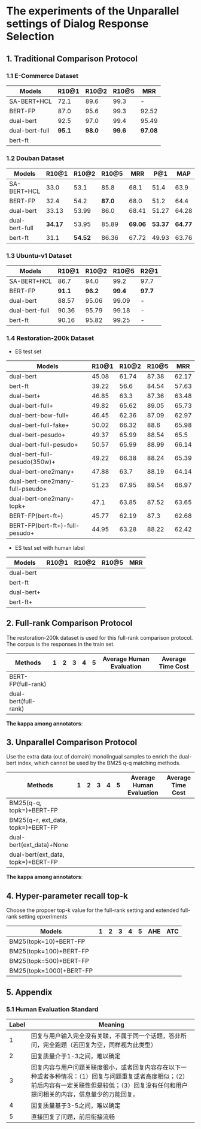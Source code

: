 # The experiments of the Unparallel settings of Dialog Response Selection

## 1. Traditional Comparison Protocol

### 1.1 E-Commerce Dataset

| Models             | R10@1 | R10@2 | R10@5 | MRR   |
| ------------------ | ----- | ----- | ----- | ----- |
| SA-BERT+HCL        | 72.1  | 89.6  | 99.3  | -     |
| BERT-FP            | 87.0  | 95.6  | 99.3  | 92.52 |
| dual-bert          | 92.5  | 97.0  | 99.4  | 95.49 |
| dual-bert-full     | **95.1**  | **98.0**  | **99.6**  | **97.08** |
| bert-ft            |       |       |       |       |

### 1.2 Douban Dataset

<!-- seed=0; bsz=64; max_len=256,64; epoch=10; lr=5e-5; warmup_ratio=0.0l grad_clip=5.0;-->
| Models             | R10@1 | R10@2 | R10@5 | MRR   |  P@1  |  MAP   |
| ------------------ | ----- | ----- | ----- | ----- | ----- | ------ |
| SA-BERT+HCL        | 33.0  | 53.1  | 85.8  | 68.1  | 51.4  | 63.9   |
| BERT-FP            | 32.4  | 54.2  | **87.0**  | 68.0  | 51.2  | 64.4   |
| dual-bert          | 33.13 | 53.99 | 86.0  | 68.41 | 51.27 | 64.28  |
| dual-bert-full     | **34.17** | 53.95 | 85.89  | **69.06** | **53.37** | **64.77**  |
| bert-ft            | 31.1  | **54.52** | 86.36 | 67.72 | 49.93 | 63.76  |

### 1.3 Ubuntu-v1 Dataset

<!-- seed=0; bsz=64; max_len=256,64; epoch=10(bert-ft=5); lr=5e-5; warmup_ratio=0.0l grad_clip=5.0;-->
| Models         | R10@1 | R10@2 | R10@5 | R2@1   |
| -------------- | ----- | ----- | ----- | ------ |
| SA-BERT+HCL    | 86.7  | 94.0  | 99.2  | 97.7   |
| BERT-FP        | **91.1**  | **96.2**  | **99.4**  | **97.7**   |
| dual-bert      | 88.57 | 95.06 | 99.09 | - |
| dual-bert-full | 90.36 | 95.79 | 99.18 | - |
| bert-ft        | 90.16 | 95.82 | 99.25 | - |

### 1.4 Restoration-200k Dataset

* ES test set

<!-- + means the post-train has been used;
bert-fp parameters: lr=3e-5; grad_clip=5.0; see0; batch_size=96; max_len=256, min_mask_num=2;
max_mask_num=20; masked_lm_prob=0.15; min_context_length=2; min_token_length=20; epoch=25; warmup_ratio=0.01-->
| Models             | R10@1 | R10@2 | R10@5 | MRR   |
| ------------------ | ----- | ----- | ----- | ----- |
| dual-bert          | 45.08 | 61.74 | 87.38 | 62.17 |
| bert-ft            | 39.22 | 56.6  | 84.54 | 57.63 |
| dual-bert+         | 46.85 | 63.3  | 87.36 | 63.48 |
| dual-bert-full+    | 49.82 | 65.62 | 89.05 | 65.73 |
| dual-bert-bow-full+    | 46.45 | 62.36 | 87.09 | 62.97 |
| dual-bert-full-fake+    | 50.02 | 66.32 | 88.6 | 65.98 |
| dual-bert-pesudo+  | 49.37 | 65.99 | 88.54 | 65.5  |
| dual-bert-full-pesudo+  | 50.57 | 65.99 | 88.99 | 66.14  |
| dual-bert-full-pesudo(350w)+  | 49.22 | 66.38 | 88.24 | 65.39  |
| dual-bert-one2many+| 47.88 | 63.7  | 88.19 | 64.14 |
| dual-bert-one2many-full-pseudo+| 51.23 | 67.95  | 89.54 | 66.97 |
| dual-bert-one2many-topk+| 47.1 | 63.85  | 87.52 | 63.65 |
| BERT-FP(bert-ft+)  | 45.77 | 62.19 | 87.3  | 62.68 |
| BERT-FP(bert-ft+)-full-pesudo+  | 44.95 | 63.28 | 88.22  | 62.42 |

* ES test set with human label

| Models             | R10@1 | R10@2 | R10@5 | MRR   |
| ------------------ | ----- | ----- | ----- | ----- |
| dual-bert          | | | | |
| bert-ft            | | | | |
| dual-bert+         | | | | |
| bert-ft+           | | | | |

## 2. Full-rank Comparison Protocol

The restoration-200k dataset is used for this full-rank comparison protocol.
The corpus is the responses in the train set.

<!-- 
test set is not used in the faiss index; 
put the context utterances in the index(faiss and ES q-q matching index);
INBS is in-batch negative sampling
-->
| Methods                     | 1 | 2 | 3 | 4 | 5 | Average Human Evaluation | Average Time Cost | 
| --------------------------- | - | - | - | - | - | ------------------------ | ----------------- |
| BERT-FP(full-rank)          |   |   |   |   |   |                          |                   |
| dual-bert(full-rank)        |   |   |   |   |   |                          |                   |

**The kappa among annotators**: 

## 3. Unparallel Comparison Protocol

Use the extra data (out of domain) monolingual samples to enrich the dual-bert index, which cannot be used by the BM25 q-q matching methods.
<!-- 
test set is not used in the faiss index; put the context utterances in the index(faiss and ES q-q matching index) 
EXT means the extra data is used
BERT-FP=bert-ft+
-->
| Methods                     | 1 | 2 | 3 | 4 | 5 | Average Human Evaluation | Average Time Cost | 
| --------------------------- | - | - | - | - | - | ------------------------ | ----------------- |
| BM25(q-q, topk=)+BERT-FP    |   |   |   |   |   |                          |                   |
| BM25(q-r, ext_data, topk=)+BERT-FP    |   |   |   |   |   |                          |                   |
| dual-bert(ext_data)+None    |   |   |   |   |   |                          |                   |
| dual-bert(ext_data, topk=)+BERT-FP    |   |   |   |   |   |                          |                   |

**The kappa among annotators**: 

## 4. Hyper-parameter recall top-k

Choose the propoer top-k value for the full-rank setting and extended full-rank setting epxeriments
<!-- 
AHE means the average human evaluation
ATC means the average time cost
-->
| Models                  | 1 | 2 | 3 | 4 | 5 | AHE | ATC |
| ----------------------- | - | - | - | - | - | --- | --- |
| BM25(topk=10)+BERT-FP   |   |   |   |   |   |     |     | 
| BM25(topk=100)+BERT-FP  |   |   |   |   |   |     |     | 
| BM25(topk=500)+BERT-FP  |   |   |   |   |   |     |     | 
| BM25(topk=1000)+BERT-FP |   |   |   |   |   |     |     | 

## 5. Appendix

### 5.1 Human Evaluation Standard

| Label |  Meaning |
| ----- | -------- |
| 1     | 回复与用户输入完全没有关联，不属于同一个话题，答非所问，完全跑题（若回复为空，同样视为此类型） | 
| 2     | 回复质量介于1-3之间，难以确定 |
| 3     | 回复内容与用户问题关联度很小，或者回复内容存在以下一种或者多种情况：（1）回复与问题重复或者高度相似；（2）前后内容有一定关联性但是较低；（3）回复没有任何和用户提问相关的内容，信息量少的万能回复。|
| 4     | 回复质量基于3-5之间，难以确定 |
| 5     | 直接回复了问题，前后衔接流畅  |

